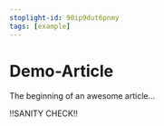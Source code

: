 ```yaml
---
stoplight-id: 90ip9dut6pnmy
tags: [example]
---
```


# Demo-Article

The beginning of an awesome article...

!!SANITY CHECK!!